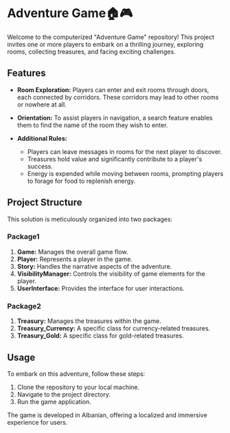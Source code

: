 # Adventure Game🏠🎮

Welcome to the computerized "Adventure Game" repository! This project invites one or more players to embark on a thrilling journey, exploring rooms, collecting treasures, and facing exciting challenges.

## Features

- **Room Exploration:** Players can enter and exit rooms through doors, each connected by corridors. These corridors may lead to other rooms or nowhere at all.

- **Orientation:** To assist players in navigation, a search feature enables them to find the name of the room they wish to enter.

- **Additional Rules:**
  - Players can leave messages in rooms for the next player to discover.
  - Treasures hold value and significantly contribute to a player's success.
  - Energy is expended while moving between rooms, prompting players to forage for food to replenish energy.

## Project Structure

This solution is meticulously organized into two packages:

### Package1

1. **Game:** Manages the overall game flow.
2. **Player:** Represents a player in the game.
3. **Story:** Handles the narrative aspects of the adventure.
4. **VisibilityManager:** Controls the visibility of game elements for the player.
5. **UserInterface:** Provides the interface for user interactions.

### Package2

1. **Treasury:** Manages the treasures within the game.
2. **Treasury_Currency:** A specific class for currency-related treasures.
3. **Treasury_Gold:** A specific class for gold-related treasures.

## Usage

To embark on this adventure, follow these steps:

1. Clone the repository to your local machine.
2. Navigate to the project directory.
3. Run the game application.

The game is developed in Albanian, offering a localized and immersive experience for users.


